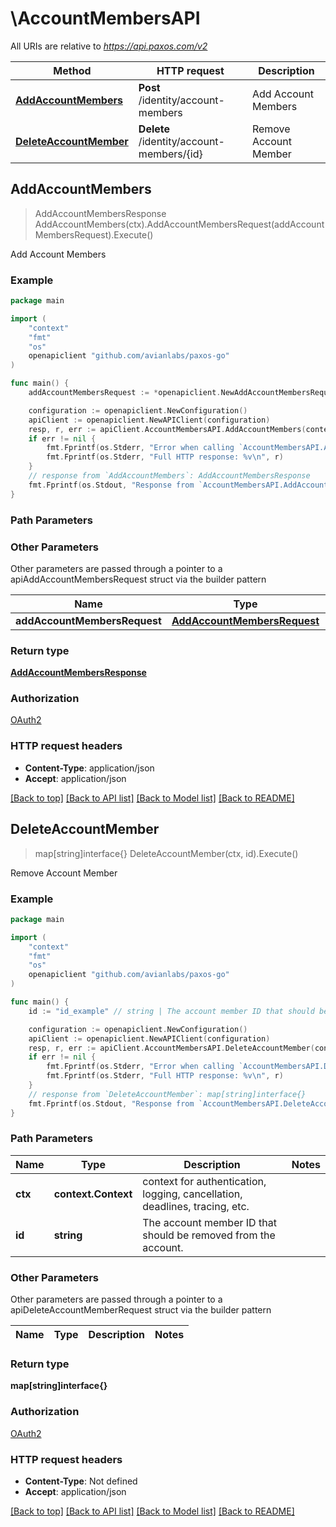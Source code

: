 # \AccountMembersAPI

All URIs are relative to *https://api.paxos.com/v2*

Method | HTTP request | Description
------------- | ------------- | -------------
[**AddAccountMembers**](AccountMembersAPI.md#AddAccountMembers) | **Post** /identity/account-members | Add Account Members
[**DeleteAccountMember**](AccountMembersAPI.md#DeleteAccountMember) | **Delete** /identity/account-members/{id} | Remove Account Member



## AddAccountMembers

> AddAccountMembersResponse AddAccountMembers(ctx).AddAccountMembersRequest(addAccountMembersRequest).Execute()

Add Account Members



### Example

```go
package main

import (
	"context"
	"fmt"
	"os"
	openapiclient "github.com/avianlabs/paxos-go"
)

func main() {
	addAccountMembersRequest := *openapiclient.NewAddAccountMembersRequest("AccountId_example", []openapiclient.AccountMember{*openapiclient.NewAccountMember()}) // AddAccountMembersRequest | 

	configuration := openapiclient.NewConfiguration()
	apiClient := openapiclient.NewAPIClient(configuration)
	resp, r, err := apiClient.AccountMembersAPI.AddAccountMembers(context.Background()).AddAccountMembersRequest(addAccountMembersRequest).Execute()
	if err != nil {
		fmt.Fprintf(os.Stderr, "Error when calling `AccountMembersAPI.AddAccountMembers``: %v\n", err)
		fmt.Fprintf(os.Stderr, "Full HTTP response: %v\n", r)
	}
	// response from `AddAccountMembers`: AddAccountMembersResponse
	fmt.Fprintf(os.Stdout, "Response from `AccountMembersAPI.AddAccountMembers`: %v\n", resp)
}
```

### Path Parameters



### Other Parameters

Other parameters are passed through a pointer to a apiAddAccountMembersRequest struct via the builder pattern


Name | Type | Description  | Notes
------------- | ------------- | ------------- | -------------
 **addAccountMembersRequest** | [**AddAccountMembersRequest**](AddAccountMembersRequest.md) |  | 

### Return type

[**AddAccountMembersResponse**](AddAccountMembersResponse.md)

### Authorization

[OAuth2](../README.md#OAuth2)

### HTTP request headers

- **Content-Type**: application/json
- **Accept**: application/json

[[Back to top]](#) [[Back to API list]](../README.md#documentation-for-api-endpoints)
[[Back to Model list]](../README.md#documentation-for-models)
[[Back to README]](../README.md)


## DeleteAccountMember

> map[string]interface{} DeleteAccountMember(ctx, id).Execute()

Remove Account Member



### Example

```go
package main

import (
	"context"
	"fmt"
	"os"
	openapiclient "github.com/avianlabs/paxos-go"
)

func main() {
	id := "id_example" // string | The account member ID that should be removed from the account.

	configuration := openapiclient.NewConfiguration()
	apiClient := openapiclient.NewAPIClient(configuration)
	resp, r, err := apiClient.AccountMembersAPI.DeleteAccountMember(context.Background(), id).Execute()
	if err != nil {
		fmt.Fprintf(os.Stderr, "Error when calling `AccountMembersAPI.DeleteAccountMember``: %v\n", err)
		fmt.Fprintf(os.Stderr, "Full HTTP response: %v\n", r)
	}
	// response from `DeleteAccountMember`: map[string]interface{}
	fmt.Fprintf(os.Stdout, "Response from `AccountMembersAPI.DeleteAccountMember`: %v\n", resp)
}
```

### Path Parameters


Name | Type | Description  | Notes
------------- | ------------- | ------------- | -------------
**ctx** | **context.Context** | context for authentication, logging, cancellation, deadlines, tracing, etc.
**id** | **string** | The account member ID that should be removed from the account. | 

### Other Parameters

Other parameters are passed through a pointer to a apiDeleteAccountMemberRequest struct via the builder pattern


Name | Type | Description  | Notes
------------- | ------------- | ------------- | -------------


### Return type

**map[string]interface{}**

### Authorization

[OAuth2](../README.md#OAuth2)

### HTTP request headers

- **Content-Type**: Not defined
- **Accept**: application/json

[[Back to top]](#) [[Back to API list]](../README.md#documentation-for-api-endpoints)
[[Back to Model list]](../README.md#documentation-for-models)
[[Back to README]](../README.md)

